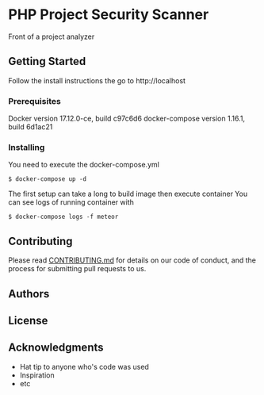 # PHP Project Security Scanner

Front of a project analyzer

## Getting Started

Follow the install instructions the go to http://localhost

### Prerequisites

Docker version 17.12.0-ce, build c97c6d6
docker-compose version 1.16.1, build 6d1ac21

### Installing

You need to execute the docker-compose.yml

```
$ docker-compose up -d
```

The first setup can take a long to build image then execute container
You can see logs of running container with

```
$ docker-compose logs -f meteor
```

## Contributing

Please read [CONTRIBUTING.md](https://gist.github.com/PurpleBooth/b24679402957c63ec426) for details on our code of conduct, and the process for submitting pull requests to us.

## Authors

## License

## Acknowledgments

* Hat tip to anyone who's code was used
* Inspiration
* etc

